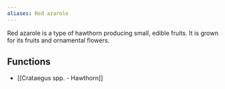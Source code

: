 ```yaml
---
aliases: Red azarole
---
```

Red azarole is a type of hawthorn producing small, edible fruits. It is grown for its fruits and ornamental flowers.
## Functions
- [[Crataegus spp. - Hawthorn]]